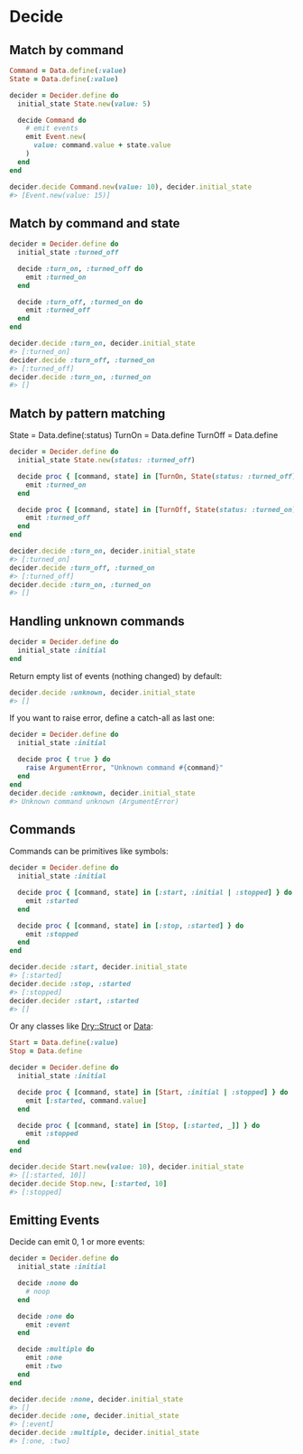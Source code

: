 # Decide

## Match by command

```ruby
Command = Data.define(:value)
State = Data.define(:value)

decider = Decider.define do
  initial_state State.new(value: 5)

  decide Command do
    # emit events
    emit Event.new(
      value: command.value + state.value
    )
  end
end

decider.decide Command.new(value: 10), decider.initial_state
#> [Event.new(value: 15)]
```

## Match by command and state

```ruby
decider = Decider.define do
  initial_state :turned_off

  decide :turn_on, :turned_off do
    emit :turned_on
  end

  decide :turn_off, :turned_on do
    emit :turned_off
  end
end

decider.decide :turn_on, decider.initial_state
#> [:turned_on]
decider.decide :turn_off, :turned_on
#> [:turned_off]
decider.decide :turn_on, :turned_on
#> []
```

## Match by pattern matching

State = Data.define(:status)
TurnOn = Data.define
TurnOff = Data.define

```ruby
decider = Decider.define do
  initial_state State.new(status: :turned_off)

  decide proc { [command, state] in [TurnOn, State(status: :turned_off)] } do
    emit :turned_on
  end

  decide proc { [command, state] in [TurnOff, State(status: :turned_on)] } do
    emit :turned_off
  end
end

decider.decide :turn_on, decider.initial_state
#> [:turned_on]
decider.decide :turn_off, :turned_on
#> [:turned_off]
decider.decide :turn_on, :turned_on
#> []
```

## Handling unknown commands

```ruby
decider = Decider.define do
  initial_state :initial
end
```

Return empty list of events (nothing changed) by default:

```ruby
decider.decide :unknown, decider.initial_state
#> []
```

If you want to raise error, define a catch-all as last one:

```ruby
decider = Decider.define do
  initial_state :initial

  decide proc { true } do
    raise ArgumentError, "Unknown command #{command}"
  end
end
decider.decide :unknown, decider.initial_state
#> Unknown command unknown (ArgumentError)
```

## Commands

Commands can be primitives like symbols:

```ruby
decider = Decider.define do
  initial_state :initial

  decide proc { [command, state] in [:start, :initial | :stopped] } do
    emit :started
  end

  decide proc { [command, state] in [:stop, :started] } do
    emit :stopped
  end
end

decider.decide :start, decider.initial_state
#> [:started]
decider.decide :stop, :started
#> [:stopped]
decider.decider :start, :started
#> []
```

Or any classes like [Dry::Struct](https://dry-rb.org/gems/dry-struct/) or [Data](https://rubyapi.org/3.3/o/data):

```ruby
Start = Data.define(:value)
Stop = Data.define

decider = Decider.define do
  initial_state :initial

  decide proc { [command, state] in [Start, :initial | :stopped] } do
    emit [:started, command.value]
  end

  decide proc { [command, state] in [Stop, [:started, _]] } do
    emit :stopped
  end
end

decider.decide Start.new(value: 10), decider.initial_state
#> [[:started, 10]]
decider.decide Stop.new, [:started, 10]
#> [:stopped]
```

## Emitting Events

Decide can emit 0, 1 or more events:

```ruby
decider = Decider.define do
  initial_state :initial

  decide :none do
    # noop
  end

  decide :one do
    emit :event
  end

  decide :multiple do
    emit :one
    emit :two
  end
end

decider.decide :none, decider.initial_state
#> []
decider.decide :one, decider.initial_state
#> [:event]
decider.decide :multiple, decider.initial_state
#> [:one, :two]
```
